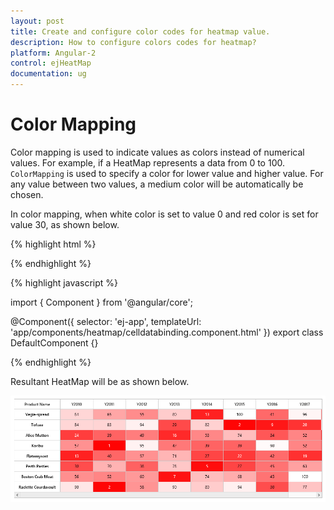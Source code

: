 ```yaml
---
layout: post
title: Create and configure color codes for heatmap value. 
description: How to configure colors codes for heatmap?
platform: Angular-2
control: ejHeatMap
documentation: ug
---
```


# Color Mapping

Color mapping is used to indicate values as colors instead of numerical values. For example, if a HeatMap represents a data from 0 to 100. `ColorMapping` is used to specify a color for lower value and higher value. For any value between two values, a medium color will be automatically be chosen.

In color mapping, when white color is set to value 0 and red color is set for value 30, as shown below.

{% highlight html %}

<div>
<ej-heatmap id="heatmap" height="300px" width="100%">
    <e-colormappingcollection>
        <e-colormapping [value]="0" color="#8ec8f8">
        </e-colormapping>
        <e-colormapping [value]="100" color="#0d47a1">
        </e-colormapping>
    </e-colormappingcollection>
</ej-heatmap>
</div>
{% endhighlight %}

{% highlight javascript %}

import { Component } from '@angular/core';

@Component({
    selector: 'ej-app',
    templateUrl: 'app/components/heatmap/celldatabinding.component.html'
})
export class DefaultComponent {}

{% endhighlight %}

Resultant HeatMap will be as shown below.

![](Color-Mapping_images/Color-Mapping_img1.png)
 